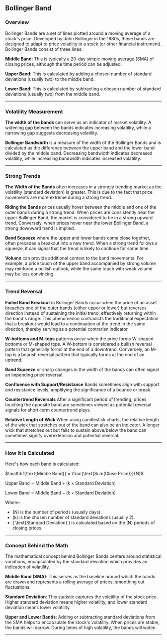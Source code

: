 ## Bollinger Band

### Overview


Bollinger Bands are a set of lines plotted around a moving average of
a stock's price. Developed by John Bollinger in the 1980s, these bands
are designed to adapt to price volatility in a stock (or other
financial instrument). Bollinger Bands consist of three lines:

**Middle Band**: This is typically a 20-day simple moving average
(SMA) of closing prices, although the time period can be adjusted.

**Upper Band**: This is calculated by adding a chosen number of
standard deviations (usually two) to the middle band.

**Lower Band**: This is calculated by subtracting a chosen number
of standard deviations (usually two) from the middle band.

---

### Volatility Measurement

**The width of the bands** can serve as an indicator of market
volatility. A widening gap between the bands indicates increasing
volatility, while a narrowing gap suggests decreasing volatility.

**Bollinger Bandwidth** is a measure of the width of the Bollinger
Bands and is calculated as the difference between the upper band and
the lower band divided by the middle band. Decreasing bandwidth
indicates decreased volatility, while increasing bandwidth indicates
increased volatility.

----

### Strong Trends

**The Width of the Bands** often increases in a strongly trending
market as the volatility (standard deviation) is greater. This is due
to the fact that price movements are more extreme during a strong
trend.

**Riding the Bands** prices usually hover between the middle and one
of the outer bands during a strong trend. When prices are consistently
near the upper Bollinger Band, the market is considered to be in a
strong upward trend. Conversely, when prices hover near the lower
Bollinger Band, a strong downward trend is implied.

**Band Squeeze** where the upper and lower bands come close together,
often precedes a breakout into a new trend. When a strong trend
follows a squeeze, it can signal that the trend is likely to continue
for some time.

**Volumn** can provide additional context to the band movements. For
example, a price touch of the upper band accompanied by strong volume
may reinforce a bullish outlook, while the same touch with weak volume
may be less convincing.

----

### Trend Reversal

**Failed Band Breakout** in Bollinger Bands occur when the price of an
  asset breaches one of the outer bands (either upper or lower) but
  reverses direction instead of sustaining the initial trend,
  effectively returning within the band's range. This phenomenon
  contradicts the traditional expectation that a breakout would lead
  to a continuation of the trend in the same direction, thereby
  serving as a potential contrarian indicator. 

**W-bottoms and M-tops** patterns occur when the price forms W-shaped
  bottoms or M-shaped tops. A W-bottom is considered a bullish
  reversal pattern that generally forms at the end of a
  downtrend. Conversely, an M-top is a bearish reversal pattern that
  typically forms at the end of an uptrend.

**Band Squeeze** or sharp changes in the width of the bands can often
signal an impending price reversal.

**Confluence with Support/Resistance** Bands sometimes align with
  support and resistance levels, amplifying the significance of a
  bounce or break.

**Countertrend Reversals** After a significant period of trending,
  prices touching the opposite band are sometimes viewed as potential
  reversal signals for short-term countertrend plays.

**Relative Length of Wick** When using candlestick charts, the
  relative length of the wick that stretches out of the band can also
  be an indicator. A longer wick that stretches out but fails to
  sustain above/below the band can sometimes signify overextension and
  potential reversal.

---

<!---

### Candlestick Patterns
Candlestick patterns like doji, hammer, or engulfing patterns can be used in conjunction with Bollinger Bands.

### Tagging vs. Penetrating Bands
Understand the difference between a "tag" and a penetration of the band.

### Gaps and Bollinger Bands
Price gaps that lead to band breakouts can signify stronger trends or reversals.

### Price and Band Crossover
Crossover of the price and the middle band can signify trend confirmation.

### Harmonics and Chart Patterns
Bollinger Bands can be combined with harmonic patterns for more refined entry and exit points.

### Bollinger Bounce and Squeeze Confirmation
Look for a confirming signal after a Bollinger Band squeeze or bounce.

### Cumulative Indicators
Adding cumulative indicators like On Balance Volume (OBV) can provide additional context.

### Correlation with Other Assets
Price action of related assets can be used in conjunction with Bollinger Bands.

### Adaptive Bollinger Bands
Adjust the settings of the bands based on market conditions for a more responsive analysis.

### Beta Adjustment
Adjust Bollinger Bands based on the stock's beta to interpret it in the context of market behavior.

### Time-Series Forecasting
Use Bollinger Bands in conjunction with time-series forecasting methods like ARIMA.

### Higher Highs and Lower Lows
Watch for higher highs or lower lows in the bands to confirm trends.

### Rate of Change
The rate of change of the band width can indicate volatility acceleration or deceleration.

---->


### How It Is Calculated

Here's how each band is calculated:

$\mathbf{\text{Middle Band}} = \frac{\text{Sum(Close Price)}}{N}$

$\mathbf{\text{Upper Band}} = \text{Middle Band} + (k \times \text{Standard Deviation})$

$\mathbf{\text{Lower Band}} = \text{Middle Band} - (k \times \text{Standard Deviation})$

Where:

- \(N\) is the number of periods (usually days).
- \(k\) is the chosen number of standard deviations (usually 2).
- \( \text{Standard Deviation} \) is calculated based on the \(N\) periods of closing prices.

---

### Concept Behind the Math

The mathematical concept behind Bollinger Bands centers around
statistical variations, encapsulated by the standard deviation
which provides an indication of volatility.

**Middle Band (SMA)**: This serves as the baseline around which the
bands are drawn and represents a rolling average of prices, smoothing
out fluctuations.
   
**Standard Deviation**: This statistic captures the volatility of
the stock price. Higher standard deviation means higher volatility,
and lower standard deviation means lower volatility.

**Upper and Lower Bands**: Adding or subtracting standard
deviations from the SMA helps to encapsulate the stock's
volatility. When prices are stable, the bands will narrow. During
times of high volatility, the bands will widen.

---

